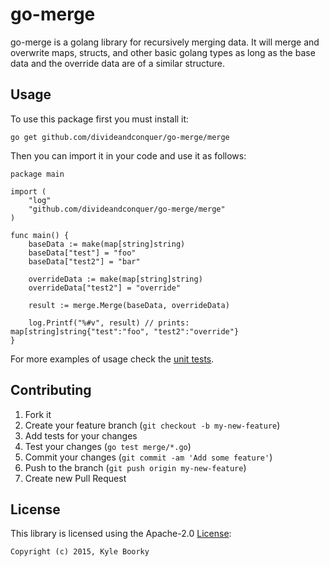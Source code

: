 # go-merge
go-merge is a golang library for recursively merging data.  It will merge and overwrite maps, structs, and other basic golang types
as long as the base data and the override data are of a similar structure.

## Usage

To use this package first you must install it: 

```
go get github.com/divideandconquer/go-merge/merge
```

Then you can import it in your code and use it as follows:

```golang
package main

import (
	"log"
	"github.com/divideandconquer/go-merge/merge"
)

func main() {
	baseData := make(map[string]string)
	baseData["test"] = "foo"
	baseData["test2"] = "bar"

	overrideData := make(map[string]string)
	overrideData["test2"] = "override"

	result := merge.Merge(baseData, overrideData)

	log.Printf("%#v", result) // prints: map[string]string{"test":"foo", "test2":"override"}
}

```

For more examples of usage check the [unit tests](/merge/merge_test.go).

## Contributing

1. Fork it
2. Create your feature branch (`git checkout -b my-new-feature`)
3. Add tests for your changes
4. Test your changes (`go test merge/*.go`)
5. Commit your changes (`git commit -am 'Add some feature'`)
6. Push to the branch (`git push origin my-new-feature`)
7. Create new Pull Request

## License
This library is licensed using the Apache-2.0 [License](/LICENSE):

```
Copyright (c) 2015, Kyle Boorky
```